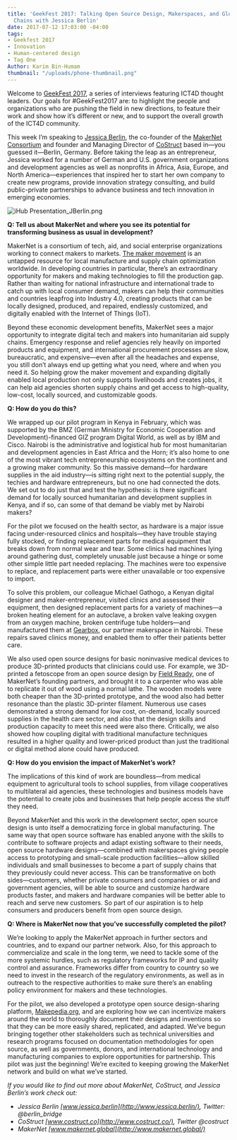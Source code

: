 ```yaml
---
title: 'GeekFest 2017: Talking Open Source Design, Makerspaces, and Global Supply
  Chains with Jessica Berlin'
date: 2017-07-12 17:03:00 -04:00
tags:
- Geekfest 2017
- Innovation
- Human-centered design
- Tag One
Author: Karim Bin-Humam
thumbnail: "/uploads/phone-thumbnail.png"
---
```


Welcome to [GeekFest 2017](https://dai-global-digital.com/tags/?tag=geekfest-2017), a series of interviews featuring ICT4D thought leaders. Our goals for #GeekFest2017 are: to highlight the people and organizations who are pushing the field in new directions, to feature their work and show how it’s different or new, and to support the overall growth of the ICT4D community.

This week I’m speaking to [Jessica Berlin](http://www.jessica.berlin), the co-founder of the [MakerNet Consortium](http://www.makernet.global) and founder and Managing Director of [CoStruct](http://www.costruct.co) based in—you guessed it—Berlin, Germany. Before taking the leap as an entrepreneur, Jessica worked for a number of German and U.S. government organizations and development agencies as well as nonprofits in Africa, Asia, Europe, and North America—experiences that inspired her to start her own company to create new programs, provide innovation strategy consulting, and build public-private partnerships to advance business and tech innovation in emerging economies.

<!--more-->
![iHub Presentation_JBerlin.png](/uploads/iHub%20Presentation_JBerlin.png)

**Q: Tell us about MakerNet and where you see its potential for transforming business as usual in development?**

MakerNet is a consortium of tech, aid, and social enterprise organizations working to connect makers to markets. [The maker movement](https://en.wikipedia.org/wiki/Maker_culture) is an untapped resource for local manufacture and supply chain optimization worldwide. In developing countries in particular, there’s an extraordinary opportunity for makers and making technologies to fill the production gap. Rather than waiting for national infrastructure and international trade to catch up with local consumer demand, makers can help their communities and countries leapfrog into Industry 4.0, creating products that can be locally designed, produced, and repaired, endlessly customized, and digitally enabled with the Internet of Things (IoT).

Beyond these economic development benefits, MakerNet sees a major opportunity to integrate digital tech and makers into humanitarian aid supply chains. Emergency response and relief agencies rely heavily on imported products and equipment, and international procurement processes are slow, bureaucratic, and expensive—even after all the headaches and expense, you still don’t always end up getting what you need, where and when you need it. So helping grow the maker movement and expanding digitally enabled local production not only supports livelihoods and creates jobs, it can help aid agencies shorten supply chains and get access to high-quality, low-cost, locally sourced, and customizable goods.

**Q: How do you do this?**

We wrapped up our pilot program in Kenya in February, which was supported by the BMZ (German Ministry for Economic Cooperation and Development)-financed GIZ program Digital World, as well as by IBM and Cisco. Nairobi is the administrative and logistical hub for most humanitarian and development agencies in East Africa and the Horn; it’s also home to one of the most vibrant tech entrepreneurship ecosystems on the continent and a growing maker community. So this massive demand—for hardware supplies in the aid industry—is sitting right next to the potential supply, the techies and hardware entrepreneurs, but no one had connected the dots. We set out to do just that and test the hypothesis: is there significant demand for locally sourced humanitarian and development supplies in Kenya, and if so, can some of that demand be viably met by Nairobi makers?

For the pilot we focused on the health sector, as hardware is a major issue facing under-resourced clinics and hospitals—they have trouble staying fully stocked, or finding replacement parts for medical equipment that breaks down from normal wear and tear. Some clinics had machines lying around gathering dust, completely unusable just because a hinge or some other simple little part needed replacing. The machines were too expensive to replace, and replacement parts were either unavailable or too expensive to import.

To solve this problem, our colleague Michael Gathogo, a Kenyan digital designer and maker-entrepreneur, visited clinics and assessed their equipment, then designed replacement parts for a variety of machines—a broken heating element for an autoclave, a broken valve leaking oxygen from an oxygen machine, broken centrifuge tube holders—and manufactured them at [Gearbox](http://www.gearbox.co.ke), our partner makerspace in Nairobi. These repairs saved clinics money, and enabled them to offer their patients better care.

We also used open source designs for basic noninvasive medical devices to produce 3D-printed products that clinicians could use. For example, we 3D-printed a fetoscope from an open source design by [Field Ready](http://www.fieldready.org), one of MakerNet’s founding partners, and brought it to a carpenter who was able to replicate it out of wood using a normal lathe. The wooden models were both cheaper than the 3D-printed prototype, and the wood also had better resonance than the plastic 3D-printer filament. Numerous use cases demonstrated a strong demand for low cost, on-demand, locally sourced supplies in the health care sector, and also that the design skills and production capacity to meet this need were also there. Critically, we also showed how coupling digital with traditional manufacture techniques resulted in a higher quality and lower-priced product than just the traditional or digital method alone could have produced.

**Q: How do you envision the impact of MakerNet’s work?**

The implications of this kind of work are boundless—from medical equipment to agricultural tools to school supplies, from village cooperatives to multilateral aid agencies, these technologies and business models have the potential to create jobs and businesses that help people access the stuff they need. 

Beyond MakerNet and this work in the development sector, open source design is unto itself a democratizing force in global manufacturing. The same way that open source software has enabled anyone with the skills to contribute to software projects and adapt existing software to their needs, open source hardware designs—combined with makerspaces giving people access to prototyping and small-scale production facilities—allow skilled individuals and small businesses to become a part of supply chains that they previously could never access. This can be transformative on both sides—customers, whether private consumers and companies or aid and government agencies, will be able to source and customize hardware products faster, and makers and hardware companies will be better able to reach and serve new customers. So part of our aspiration is to help consumers and producers benefit from open source design.

**Q: Where is MakerNet now that you’ve successfully completed the pilot?**

We’re looking to apply the MakerNet approach in further sectors and countries, and to expand our partner network. Also, for this approach to commercialize and scale in the long term, we need to tackle some of the more systemic hurdles, such as regulatory frameworks for IP and quality control and assurance. Frameworks differ from country to country so we need to invest in the research of the regulatory environments, as well as in outreach to the respective authorities to make sure there’s an enabling policy environment for makers and these technologies.

For the pilot, we also developed a prototype open source design-sharing platform, [Makepedia.org](http://www.makepedia.org/), and are exploring how we can incentivize makers around the world to thoroughly document their designs and inventions so that they can be more easily shared, replicated, and adapted. We’ve begun bringing together other stakeholders such as technical universities and research programs focused on documentation methodologies for open source, as well as governments, donors, and international technology and manufacturing companies to explore opportunities for partnership. This pilot was just the beginning! We’re excited to keeping growing the MakerNet network and build on what we’ve started.

*If you would like to find out more about MakerNet, CoStruct, and Jessica Berlin’s work check out:*

* *Jessica Berlin [www.jessica.berlin](http://www.jessica.berlin/), Twitter: @berlin_bridge* 
* *CoStruct [www.costruct.co](http://www.costruct.co/), Twitter @costruct*
* *MakerNet [www.makernet.global](http://www.makernet.global/)*
